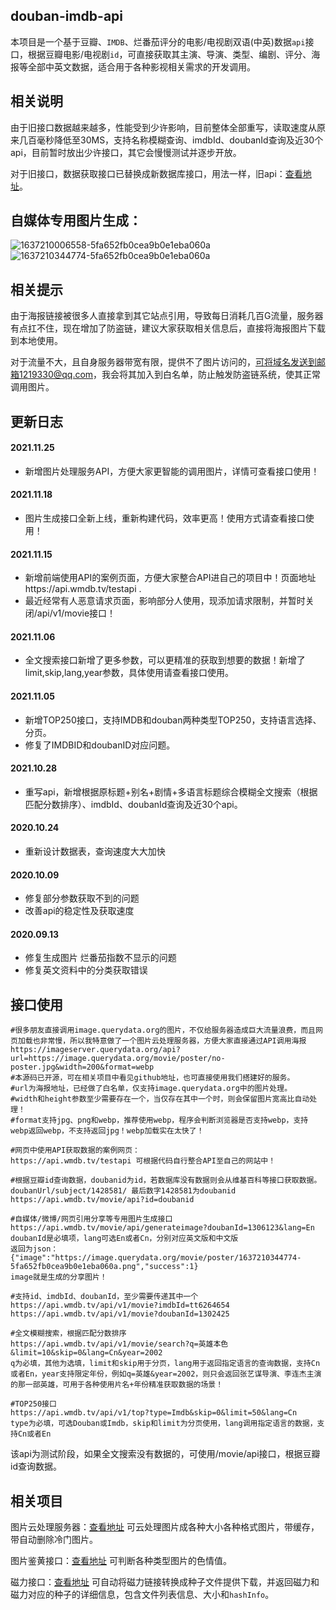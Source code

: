 
douban-imdb-api
---------------

本项目是一个基于豆瓣、`IMDB`、烂番茄评分的电影/电视剧双语(中英)数据`api`接口，根据豆瓣电影/电视剧`id`，可直接获取其主演、导演、类型、编剧、评分、海报等全部中英文数据，适合用于各种影视相关需求的开发调用。

相关说明
----

由于旧接口数据越来越多，性能受到少许影响，目前整体全部重写，读取速度从原来几百毫秒降低至30MS，支持名称模糊查询、imdbId、doubanId查询及近30个api，目前暂时放出少许接口，其它会慢慢测试并逐步开放。

对于旧接口，数据获取接口已替换成新数据库接口，用法一样，旧api：[查看地址](/old-api.md)。

## 自媒体专用图片生成：
![1637210006558-5fa652fb0cea9b0e1eba060a](https://user-images.githubusercontent.com/20472717/142352696-321b3f2c-cf04-408e-b9e9-9be47e67a24f.png)
![1637210344774-5fa652fb0cea9b0e1eba060a](https://user-images.githubusercontent.com/20472717/142352851-f1a89dbb-7dbd-425e-8b80-33c86ffdb3bf.png)

相关提示
----
由于海报链接被很多人直接拿到其它站点引用，导致每日消耗几百G流量，服务器有点扛不住，现在增加了防盗链，建议大家获取相关信息后，直接将海报图片下载到本地使用。

对于流量不大，且自身服务器带宽有限，提供不了图片访问的，可将域名发送到邮箱1219330@qq.com，我会将其加入到白名单，防止触发防盗链系统，使其正常调用图片。

更新日志
----
#### 2021.11.25
- 新增图片处理服务API，方便大家更智能的调用图片，详情可查看接口使用！

#### 2021.11.18
- 图片生成接口全新上线，重新构建代码，效率更高！使用方式请查看接口使用！

#### 2021.11.15
- 新增前端使用API的案例页面，方便大家整合API进自己的项目中！页面地址https://api.wmdb.tv/testapi .
- 最近经常有人恶意请求页面，影响部分人使用，现添加请求限制，并暂时关闭/api/v1/movie接口！

#### 2021.11.06
- 全文搜索接口新增了更多参数，可以更精准的获取到想要的数据！新增了limit,skip,lang,year参数，具体使用请查看接口使用。

#### 2021.11.05
- 新增TOP250接口，支持IMDB和douban两种类型TOP250，支持语言选择、分页。
- 修复了IMDBID和doubanID对应问题。

#### 2021.10.28

 - 重写api，新增根据原标题+别名+剧情+多语言标题综合模糊全文搜索（根据匹配分数排序）、imdbId、doubanId查询及近30个api。

#### 2020.10.24

 - 重新设计数据表，查询速度大大加快

#### 2020.10.09

 - 修复部分参数获取不到的问题
 - 改善api的稳定性及获取速度

#### 2020.09.13

 - 修复生成图片 烂番茄指数不显示的问题
 - 修复英文资料中的分类获取错误


接口使用
----
    #很多朋友直接调用image.querydata.org的图片，不仅给服务器造成巨大流量浪费，而且网页加载也非常慢，所以我特意做了一个图片云处理服务器，方便大家直接通过API调用海报
    https://imageserver.querydata.org/api?url=https://image.querydata.org/movie/poster/no-poster.jpg&width=200&format=webp
    #本源码已开源，可在相关项目中看见github地址，也可直接使用我们搭建好的服务。
    #url为海报地址，已经做了白名单，仅支持image.querydata.org中的图片处理。
    #width和height参数至少需要存在一个，当仅存在其中一个时，则会保留图片宽高比自动处理！
    #format支持jpg、png和webp，推荐使用webp，程序会判断浏览器是否支持webp，支持webp返回webp，不支持返回jpg！webp加载实在太快了！
    
    #网页中使用API获取数据的案例网页：
    https://api.wmdb.tv/testapi 可根据代码自行整合API至自己的网站中！

    #根据豆瓣id查询数据，doubanid为id，若数据库没有数据则会从维基百科等接口获取数据。doubanUrl/subject/1428581/ 最后数字1428581为doubanid
    https://api.wmdb.tv/movie/api?id=doubanid
    
    #自媒体/微博/网页引用分享等专用图片生成接口
    https://api.wmdb.tv/movie/api/generateimage?doubanId=1306123&lang=En
    doubanId是必填项，lang可选En或者Cn，分别对应英文版和中文版
    返回为json：{"image":"https://image.querydata.org/movie/poster/1637210344774-5fa652fb0cea9b0e1eba060a.png","success":1}
    image就是生成的分享图片！

    #支持id、imdbId、doubanId，至少需要传递其中一个
    https://api.wmdb.tv/api/v1/movie?imdbId=tt6264654
    https://api.wmdb.tv/api/v1/movie?doubanId=1302425
    
    #全文模糊搜索，根据匹配分数排序
    https://api.wmdb.tv/api/v1/movie/search?q=英雄本色&limit=10&skip=0&lang=Cn&year=2002
    q为必填，其他为选填，limit和skip用于分页，lang用于返回指定语言的查询数据，支持Cn或者En，year支持限定年份，例如q=英雄&year=2002，则只会返回张艺谋导演、李连杰主演的那一部英雄，可用于各种使用片名+年份精准获取数据的场景！
    
    #TOP250接口
    https://api.wmdb.tv/api/v1/top?type=Imdb&skip=0&limit=50&lang=Cn
    type为必填，可选Douban或Imdb，skip和limit为分页使用，lang调用指定语言的数据，支持Cn或者En

该api为测试阶段，如果全文搜索没有数据的，可使用/movie/api接口，根据豆瓣id查询数据。

相关项目
----
图片云处理服务器：[查看地址](https://github.com/bookyo/image-server-node) 可云处理图片成各种大小各种格式图片，带缓存，带自动删除冷门图片。

图片鉴黄接口：[查看地址](https://github.com/iiiiiii1/checkimage) 可判断各种类型图片的色情值。

磁力接口：[查看地址](https://github.com/iiiiiii1/magnet-vip) 可自动将磁力链接转换成种子文件提供下载，并返回磁力和磁力对应的种子的详细信息，包含文件列表信息、大小和`hashInfo`。
